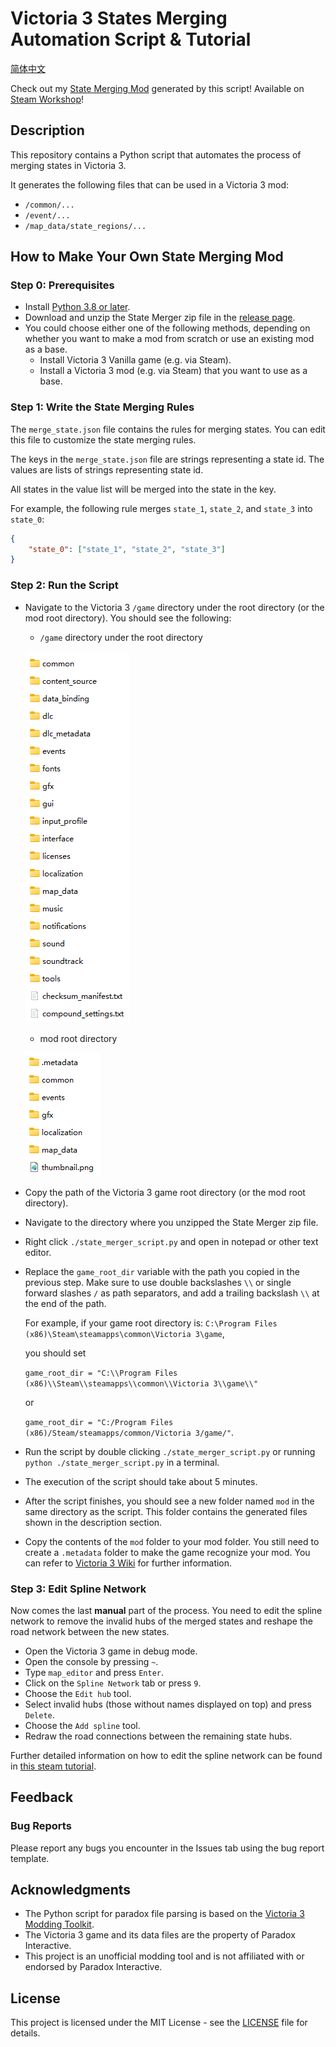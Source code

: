 # Victoria 3 States Merging Automation Script & Tutorial

[简体中文](README_zh-CN.md)

Check out my [State Merging Mod](https://github.com/ShabbyGayBar/StateMerging) generated by this script! Available on [Steam Workshop](https://steamcommunity.com/sharedfiles/filedetails/?id=3371693463)!

## Description

This repository contains a Python script that automates the process of merging states in Victoria 3.

It generates the following files that can be used in a Victoria 3 mod:
- `/common/...`
- `/event/...`
- `/map_data/state_regions/...`

## How to Make Your Own State Merging Mod

### Step 0: Prerequisites

- Install [Python 3.8 or later](https://www.python.org/downloads/).
- Download and unzip the State Merger zip file in the [release page](https://github.com/ShabbyGayBar/StateMerger/releases).
- You could choose either one of the following methods, depending on whether you want to make a mod from scratch or use an existing mod as a base.
  - Install Victoria 3 Vanilla game (e.g. via Steam).
  - Install a Victoria 3 mod (e.g. via Steam) that you want to use as a base.

### Step 1: Write the State Merging Rules

The `merge_state.json` file contains the rules for merging states. You can edit this file to customize the state merging rules.

The keys in the `merge_state.json` file are strings representing a state id. The values are lists of strings representing state id.

All states in the value list will be merged into the state in the key.

For example, the following rule merges `state_1`, `state_2`, and `state_3` into `state_0`:
```json
{
    "state_0": ["state_1", "state_2", "state_3"]
}
```

### Step 2: Run the Script

- Navigate to the Victoria 3 `/game` directory under the root directory (or the mod root directory). You should see the following:
  -  `/game` directory under the root directory

    ![`/game` directory under the root directory](figures/game_root.png)

  -  mod root directory

    ![mod root directory](figures/mod_root.png)

- Copy the path of the Victoria 3 game root directory (or the mod root directory).
- Navigate to the directory where you unzipped the State Merger zip file.
- Right click `./state_merger_script.py` and open in notepad or other text editor.
- Replace the `game_root_dir` variable with the path you copied in the previous step. Make sure to use double backslashes `\\` or single forward slashes `/` as path separators, and add a trailing backslash `\\` at the end of the path.

  For example, if your game root directory is:
  `C:\Program Files (x86)\Steam\steamapps\common\Victoria 3\game`,

  you should set

  `game_root_dir = "C:\\Program Files (x86)\\Steam\\steamapps\\common\\Victoria 3\\game\\"`

  or

  `game_root_dir = "C:/Program Files (x86)/Steam/steamapps/common/Victoria 3/game/"`.

- Run the script by double clicking `./state_merger_script.py` or running `python ./state_merger_script.py` in a terminal.
- The execution of the script should take about 5 minutes.
- After the script finishes, you should see a new folder named `mod` in the same directory as the script. This folder contains the generated files shown in the description section.
- Copy the contents of the `mod` folder to your mod folder. You still need to create a `.metadata` folder to make the game recognize your mod. You can refer to [Victoria 3 Wiki](https://vic3.paradoxwikis.com/Modding) for further information.

### Step 3: Edit Spline Network

Now comes the last **manual** part of the process. You need to edit the spline network to remove the invalid hubs of the merged states and reshape the road network between the new states.

- Open the Victoria 3 game in debug mode.
- Open the console by pressing `~`.
- Type `map_editor` and press `Enter`.
- Click on the `Spline Network` tab or press `9`.
- Choose the `Edit hub` tool.
- Select invalid hubs (those without names displayed on top) and press `Delete`.
- Choose the `Add spline` tool.
- Redraw the road connections between the remaining state hubs.

Further detailed information on how to edit the spline network can be found in [this steam tutorial](https://steamcommunity.com/sharedfiles/filedetails/?id=3165669021).

## Feedback

### Bug Reports

Please report any bugs you encounter in the Issues tab using the bug report template.

## Acknowledgments

- The Python script for paradox file parsing is based on the [Victoria 3 Modding Toolkit](https://github.com/jakeOmega/Victoria3ModdingToolkit).
- The Victoria 3 game and its data files are the property of Paradox Interactive.
- This project is an unofficial modding tool and is not affiliated with or endorsed by Paradox Interactive.

## License

This project is licensed under the MIT License - see the [LICENSE](LICENSE) file for details.